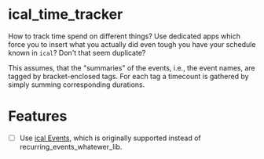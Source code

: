 # ical_time_tracker

How to track time spend on different things? 
Use dedicated apps which force you to insert what you actually did even tough you have your schedule known in `ical`?
Don't that seem duplicate?

This assumes, that the "summaries" of the events, i.e., the event names, are tagged by bracket-enclosed tags.
For each tag a timecount is gathered by simply summing corresponding durations. 

# Features

- [ ] Use [ical Events](https://icalevents.readthedocs.io/en/latest/), which is originally supported instead of recurring_events_whatewer_lib.
